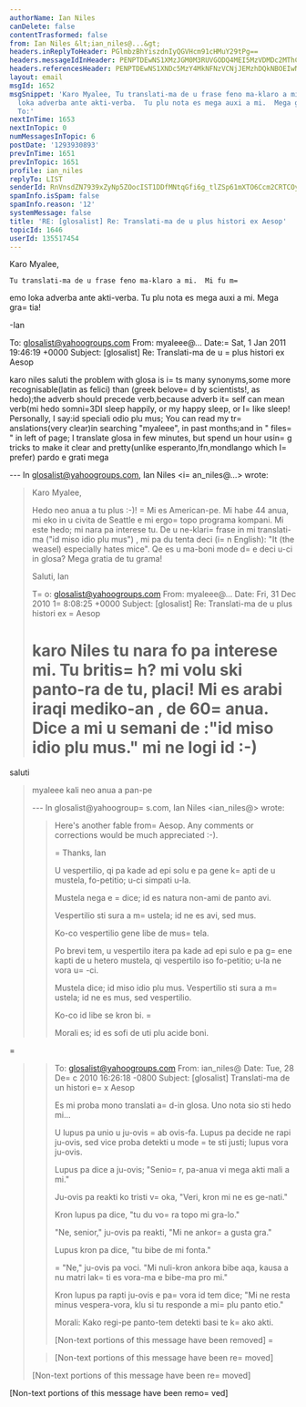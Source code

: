 ```yaml
---
authorName: Ian Niles
canDelete: false
contentTrasformed: false
from: Ian Niles &lt;ian_niles@...&gt;
headers.inReplyToHeader: PGlmbzBhYiszdnIyQGVHcm91cHMuY29tPg==
headers.messageIdInHeader: PENPTDEwNS1XMzJGM0M3RUVGODQ4MEI5MzVDMDc2MThCMDYwQHBoeC5nYmw+
headers.referencesHeader: PENPTDEwNS1XNDc5MzY4MkNFNzVCNjJEMzhDQkNBOEIwNTBAcGh4LmdibD4sPGlmbzBhYiszdnIyQGVHcm91cHMuY29tPg==
layout: email
msgId: 1652
msgSnippet: 'Karo Myalee, Tu translati-ma de u frase feno ma-klaro a mi.  Mi fu memo
  loka adverba ante akti-verba.  Tu plu nota es mega auxi a mi.  Mega gratia! -Ian
  To:'
nextInTime: 1653
nextInTopic: 0
numMessagesInTopic: 6
postDate: '1293930893'
prevInTime: 1651
prevInTopic: 1651
profile: ian_niles
replyTo: LIST
senderId: RnVnsdZN7939xZyNp5ZOocIST1DDfMNtqGfi6g_tlZSp61mXTO6Ccm2CRTCOyZRnH9coUulsAekKBRTR6ParlY46saJa5ROb
spamInfo.isSpam: false
spamInfo.reason: '12'
systemMessage: false
title: 'RE: [glosalist] Re: Translati-ma de u plus histori ex Aesop'
topicId: 1646
userId: 135517454
---
```



Karo Myalee,
 
    Tu translati-ma de u frase feno ma-klaro a mi.  Mi fu m=
emo loka adverba ante akti-verba.  Tu plu nota es mega auxi a mi.  Mega gra=
tia!
 
-Ian
 


To: glosalist@yahoogroups.com
From: myaleee@...
Date:=
 Sat, 1 Jan 2011 19:46:19 +0000
Subject: [glosalist] Re: Translati-ma de u =
plus histori ex Aesop


  



karo niles
saluti
the problem with glosa is i=
ts many synonyms,some more recognisable(latin as felici) than (greek belove=
d by scientists!, as hedo);the adverb should precede verb,because adverb it=
self can mean verb(mi hedo somni=3DI sleep happily, or my happy sleep, or I=
 like sleep!
Personally, I say:id speciali odio plu mus; You can read my tr=
anslations(very clear)in searching "myaleee", in past months;and in " files=
" in left of page; I translate glosa in few minutes, but spend un hour usin=
g tricks to make it clear and pretty(unlike esperanto,lfn,mondlango which I=
 prefer)
pardo e grati mega

--- In glosalist@yahoogroups.com, Ian Niles <i=
an_niles@...> wrote:
>
> 
> Karo Myalee,
> 
> Hedo neo anua a tu plus :-)! =
Mi es American-pe. Mi habe 44 anua, mi eko in u civita de Seattle e mi ergo=
 topo programa kompani. Mi este hedo; mi nara pa interese tu. De u ne-klari=
 frase in mi translati-ma ("id miso idio plu mus") , mi pa du tenta deci (i=
n English): "It (the weasel) especially hates mice". Qe es u ma-boni mode d=
e deci u-ci in glosa? Mega gratia de tu grama!
> 
> Saluti,
> Ian
> 
> 
> T=
o: glosalist@yahoogroups.com
> From: myaleee@...
> Date: Fri, 31 Dec 2010 1=
8:08:25 +0000
> Subject: [glosalist] Re: Translati-ma de u plus histori ex =
Aesop
> 
> 
> 
> 
> 
> 
> karo Niles
> tu nara fo pa interese mi. Tu britis=
h? mi volu ski panto-ra de tu, placi!
> Mi es arabi iraqi mediko-an , de 60=
 anua.
> Dice a mi u semani de :"id miso idio plu mus." mi ne logi id :-)
>=
 saluti
> myaleee
> kali neo anua a pan-pe
> 
> --- In glosalist@yahoogroup=
s.com, Ian Niles <ian_niles@> wrote:
> >
> > 
> > Here's another fable from=
 Aesop. Any comments or corrections would be much appreciated :-).
> > 
> >=
 Thanks,
> > Ian
> > 
> > U vespertilio, qi pa kade ad epi solu e pa gene k=
apti de u mustela, fo-petitio; u-ci simpati u-la. 
> > 
> > Mustela nega e =
dice; id es natura non-ami de panto avi. 
> > 
> > Vespertilio sti sura a m=
ustela; id ne es avi, sed mus. 
> > 
> > Ko-co vespertilio gene libe de mus=
tela. 
> > 
> > Po brevi tem, u vespertilo itera pa kade ad epi sulo e pa g=
ene kapti de u hetero mustela, qi vespertilo iso fo-petitio; u-la ne vora u=
-ci. 
> > 
> > Mustela dice; id miso idio plu mus. Vespertilio sti sura a m=
ustela; id ne es mus, sed vespertilio. 
> > 
> > Ko-co id libe se kron bi.
=
> > 
> > Morali es; id es sofi de uti plu acide boni. 
> > 
> > 
> > 
> > 
=
> > To: glosalist@yahoogroups.com
> > From: ian_niles@
> > Date: Tue, 28 De=
c 2010 16:26:18 -0800
> > Subject: [glosalist] Translati-ma de un histori e=
x Aesop
> > 
> > 
> > 
> > 
> > 
> > 
> > 
> > Es mi proba mono translati a=
d-in glosa. Uno nota sio sti hedo mi...
> > 
> > U lupus pa unio u ju-ovis =
ab ovis-fa. Lupus pa decide ne rapi ju-ovis, sed vice proba detekti u mode =
te sti justi; lupus vora ju-ovis. 
> > 
> > Lupus pa dice a ju-ovis; "Senio=
r, pa-anua vi mega akti mali a mi." 
> > 
> > Ju-ovis pa reakti ko tristi v=
oka, "Veri, kron mi ne es ge-nati." 
> > 
> > Kron lupus pa dice, "tu du vo=
ra topo mi gra-lo." 
> > 
> > "Ne, senior," ju-ovis pa reakti, "Mi ne ankor=
a gusta gra." 
> > 
> > Lupus kron pa dice, "tu bibe de mi fonta."
> > 
> >=
 "Ne," ju-ovis pa voci. "Mi nuli-kron ankora bibe aqa, kausa a nu matri lak=
ti es vora-ma e bibe-ma pro mi." 
> > 
> > Kron lupus pa rapti ju-ovis e pa=
 vora id tem dice; "Mi ne resta minus vespera-vora, klu si tu responde a mi=
 plu panto etio."
> > 
> > Morali: Kako regi-pe panto-tem detekti basi te k=
ako akti. 
> > 
> > [Non-text portions of this message have been removed]
>=
 > 
> > 
> > 
> > 
> > 
> > [Non-text portions of this message have been re=
moved]
> >
> 
> 
> 
> 
> 
> [Non-text portions of this message have been re=
moved]
>



 		 	   		  

[Non-text portions of this message have been remo=
ved]


